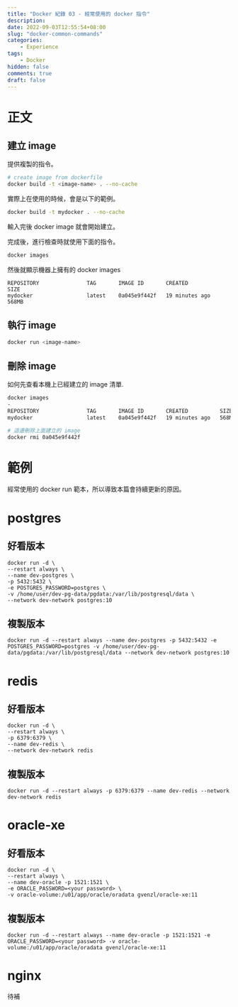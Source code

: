 ```yaml
---
title: "Docker 紀錄 03 - 經常使用的 docker 指令"
description: 
date: 2022-09-03T12:55:54+08:00
slug: "docker-common-commands"
categories:
    - Experience
tags:
    - Docker
hidden: false
comments: true
draft: false
---
```


# 正文

## 建立 image

提供複製的指令。

```bash
# create image from dockerfile
docker build -t <image-name> . --no-cache
```

實際上在使用的時候，會是以下的範例。

```bash
docker build -t mydocker . --no-cache
```

輸入完後 docker image 就會開始建立。

完成後，進行檢查時就使用下面的指令。

```bash
docker images
```

然後就顯示機器上擁有的 docker images

```
REPOSITORY               TAG       IMAGE ID       CREATED          SIZE
mydocker                 latest    0a045e9f442f   19 minutes ago   568MB
```

## 執行 image

```bash
docker run <image-name>
```

## 刪除 image

如何先查看本機上已經建立的 image 清單.

```bash
docker images
-
REPOSITORY               TAG       IMAGE ID       CREATED          SIZE
mydocker                 latest    0a045e9f442f   19 minutes ago   568MB
```

```bash
# 這邊刪除上面建立的 image 
docker rmi 0a045e9f442f
```

# 範例

經常使用的 docker run 範本，所以導致本篇會持續更新的原因。

# postgres

## 好看版本

```
docker run -d \
--restart always \
--name dev-postgres \
-p 5432:5432 \
-e POSTGRES_PASSWORD=postgres \
-v /home/user/dev-pg-data/pgdata:/var/lib/postgresql/data \
--network dev-network postgres:10
```

## 複製版本

```
docker run -d --restart always --name dev-postgres -p 5432:5432 -e POSTGRES_PASSWORD=postgres -v /home/user/dev-pg-data/pgdata:/var/lib/postgresql/data --network dev-network postgres:10
```

# redis

## 好看版本

```
docker run -d \
--restart always \
-p 6379:6379 \
--name dev-redis \
--network dev-network redis
```

## 複製版本

```
docker run -d --restart always -p 6379:6379 --name dev-redis --network dev-network redis
```

# oracle-xe

## 好看版本

```
docker run -d \
--restart always \
--name dev-oracle -p 1521:1521 \
-e ORACLE_PASSWORD=<your password> \
-v oracle-volume:/u01/app/oracle/oradata gvenzl/oracle-xe:11
```

## 複製版本

```
docker run -d --restart always --name dev-oracle -p 1521:1521 -e ORACLE_PASSWORD=<your password> -v oracle-volume:/u01/app/oracle/oradata gvenzl/oracle-xe:11
```

# nginx

待補 
